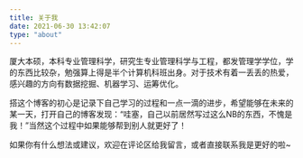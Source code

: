 ```yaml
---
title: 关于我
date: 2021-06-30 13:42:07
type: "about"
---
```

厦大本硕，本科专业管理科学，研究生专业管理科学与工程，都发管理学学位，学的东西比较杂，勉强算上得是半个计算机科班出身。对于技术有着一丢丢的热爱，感兴趣的方向有数据挖掘、机器学习、运筹优化。

搭这个博客的初心是记录下自己学习的过程和一点一滴的进步，希望能够在未来的某一天，打开自己的博客发现：“哇塞，自己以前居然写过这么NB的东西，不愧是我！”当然这个过程中如果能够帮到别人就更好了！

如果你有什么想法或建议，欢迎在评论区给我留言，或者直接联系我是更好的啦~

